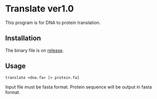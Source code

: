 # Translate ver1.0
This program is for DNA to protein translation.

## Installation
The binary file is on [release](https://github.com/rhatashima/translate/releases/tag/v1.0).

## Usage
```
translate <dna.fa> [> protein.fa]
```

Input file must be fasta format. Protein sequence will be output in fasta format.

